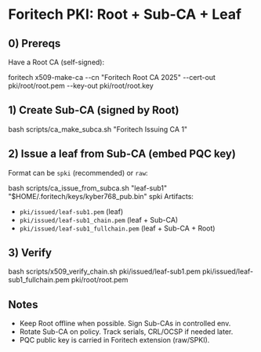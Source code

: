 # Foritech PKI: Root + Sub-CA + Leaf

## 0) Prereqs
Have a Root CA (self-signed):

foritech x509-make-ca --cn "Foritech Root CA 2025"
--cert-out pki/root/root.pem --key-out pki/root/root.key

## 1) Create Sub-CA (signed by Root)

bash scripts/ca_make_subca.sh "Foritech Issuing CA 1"

## 2) Issue a leaf from Sub-CA (embed PQC key)
Format can be `spki` (recommended) or `raw`:

bash scripts/ca_issue_from_subca.sh "leaf-sub1" "$HOME/.foritech/keys/kyber768_pub.bin" spki
Artifacts:
- `pki/issued/leaf-sub1.pem` (leaf)
- `pki/issued/leaf-sub1_chain.pem` (leaf + Sub-CA)
- `pki/issued/leaf-sub1_fullchain.pem` (leaf + Sub-CA + Root)

## 3) Verify

bash scripts/x509_verify_chain.sh pki/issued/leaf-sub1.pem
pki/issued/leaf-sub1_fullchain.pem pki/root/root.pem

## Notes
- Keep Root offline when possible. Sign Sub-CAs in controlled env.
- Rotate Sub-CA on policy. Track serials, CRL/OCSP if needed later.
- PQC public key is carried in Foritech extension (raw/SPKI).
